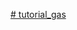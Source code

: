 [# tutorial_gas](https://www.udemy.com/course/unreal-engine-5-gas-top-down-rpg/?couponCode=LETSLEARNNOWPP#instructor-1)

